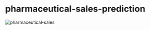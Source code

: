 # pharmaceutical-sales-prediction

![pharmaceutical-sales](https://www.afd.fr/sites/afd/files/styles/visuel_principal/public/2019-10-09-27-46/flickr-marco-verch.jpg?itok=XH4x7-Y4)
